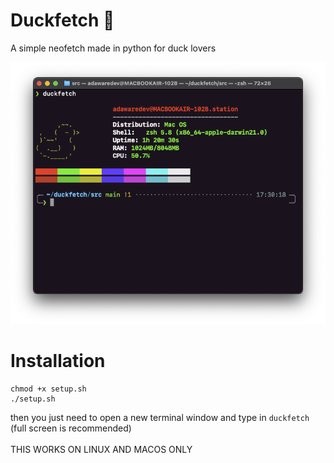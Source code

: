 # Duckfetch 🦆

A simple neofetch made in python for duck lovers

![](duckFetch.png)

# Installation 
    
    
    chmod +x setup.sh
    ./setup.sh
    
then you just need to open a new terminal window and type in `duckfetch` (full screen is recommended) <br>  
THIS WORKS ON LINUX AND MACOS ONLY


